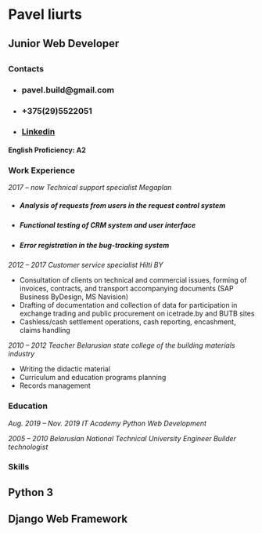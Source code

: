 <h1>Pavel liurts</h1>

<h2>Junior Web Developer<h2>

<h3>Contacts<h3>

- <h4>pavel.build@gmail.com</h4>
- <h4>+375(29)5522051</h4>
- [Linkedin](https://www.linkedin.com/in/pavel-liurts/)

<h4>English Proficiency: A2</h4>

<h3>Work Experience </h3>

*2017 – now
Technical support specialist
Megaplan*

- <h5>Analysis of requests from users in the request control system</h5>
- <h5>Functional testing of CRM system and user interface</h5>
- <h5>Error registration in the bug-tracking system</h5>

*2012 – 2017
Customer service specialist
Hilti BY*

- Consultation of clients on technical and commercial issues, forming of invoices, contracts, and transport accompanying documents (SAP Business ByDesign, MS Navision)
- Drafting of documentation and collection of data for participation in exchange trading and public procurement on icetrade.by and BUTB sites
- Cashless/cash settlement operations, cash reporting, encashment, claims handling

*2010 – 2012
Teacher
Belarusian state college of the building materials industry*

- Writing the didactic material
- Curriculum and education programs planning
- Records management

<h3>Education</h3>

*Aug. 2019 – Nov. 2019
IT Academy
Python Web Development*

*2005 – 2010
Belarusian National Technical University Engineer
Builder technologist*

<h3>Skills</h3>

<h2>Python 3</h2>
<h2>Django Web Framework</h2>